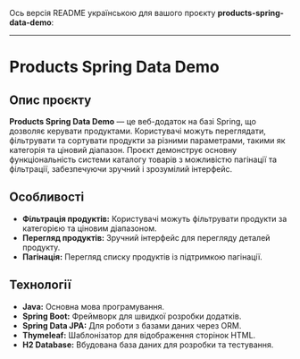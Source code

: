 Ось версія README українською для вашого проєкту **products-spring-data-demo**:

---

# Products Spring Data Demo

## Опис проєкту

**Products Spring Data Demo** — це веб-додаток на базі Spring, що дозволяє керувати продуктами. Користувачі можуть переглядати, фільтрувати та сортувати продукти за різними параметрами, такими як категорія та ціновий діапазон. Проєкт демонструє основну функціональність системи каталогу товарів з можливістю пагінації та фільтрації, забезпечуючи зручний і зрозумілий інтерфейс.

## Особливості

- **Фільтрація продуктів:** Користувачі можуть фільтрувати продукти за категорією та ціновим діапазоном.
- **Перегляд продуктів:** Зручний інтерфейс для перегляду деталей продукту.
- **Пагінація:** Перегляд списку продуктів із підтримкою пагінації.

## Технології

- **Java:** Основна мова програмування.
- **Spring Boot:** Фреймворк для швидкої розробки додатків.
- **Spring Data JPA:** Для роботи з базами даних через ORM.
- **Thymeleaf:** Шаблонізатор для відображення сторінок HTML.
- **H2 Database:** Вбудована база даних для розробки та тестування.